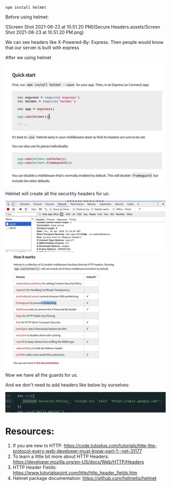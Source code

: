 ```shell
npm install helmet
```

Before using helmet:

![Screen Shot 2021-08-23 at 10.51.20 PM](Secure Headers.assets/Screen Shot 2021-08-23 at 10.51.20 PM.png)

We can see headers like X-Powered-By: Express. Then people would know that our server is built with express

After we using helmet

<img src="Secure Headers.assets/Screen Shot 2021-08-23 at 10.52.29 PM.png" alt="Screen Shot 2021-08-23 at 10.52.29 PM" style="zoom:50%;" />

Helmet will create all the securtity headers for us:

<img src="Secure Headers.assets/Screen Shot 2021-08-23 at 10.53.56 PM.png" alt="Screen Shot 2021-08-23 at 10.53.56 PM" style="zoom:50%;" />

<img src="Secure Headers.assets/Screen Shot 2021-08-23 at 10.55.14 PM.png" alt="Screen Shot 2021-08-23 at 10.55.14 PM" style="zoom:50%;" />

Now we have all the guards for us.

And we don't need to add headers like below by ourselves:

<img src="Secure Headers.assets/Screen Shot 2021-08-23 at 10.56.10 PM.png" alt="Screen Shot 2021-08-23 at 10.56.10 PM" style="zoom:50%;" />

# Resources:

1. If you are new to HTTP: https://code.tutsplus.com/tutorials/http-the-protocol-every-web-developer-must-know-part-1--net-31177
2. To learn a little bit more about HTTP Headers: https://developer.mozilla.org/en-US/docs/Web/HTTP/Headers
3. HTTP Header Fields: https://www.tutorialspoint.com/http/http_header_fields.htm
4. Helmet package documentation: https://github.com/helmetjs/helmet

